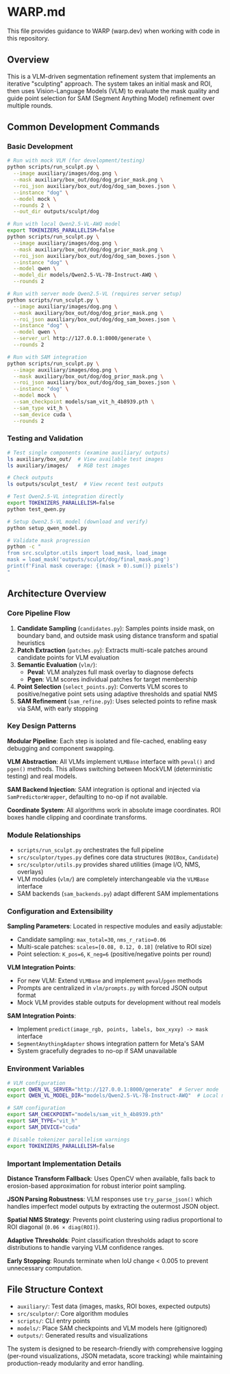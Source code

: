 # WARP.md

This file provides guidance to WARP (warp.dev) when working with code in this repository.

## Overview

This is a VLM-driven segmentation refinement system that implements an iterative "sculpting" approach. The system takes an initial mask and ROI, then uses Vision-Language Models (VLM) to evaluate the mask quality and guide point selection for SAM (Segment Anything Model) refinement over multiple rounds.

## Common Development Commands

### Basic Development
```bash
# Run with mock VLM (for development/testing)
python scripts/run_sculpt.py \
  --image auxiliary/images/dog.png \
  --mask auxiliary/box_out/dog/dog_prior_mask.png \
  --roi_json auxiliary/box_out/dog/dog_sam_boxes.json \
  --instance "dog" \
  --model mock \
  --rounds 2 \
  --out_dir outputs/sculpt/dog

# Run with local Qwen2.5-VL-AWQ model
export TOKENIZERS_PARALLELISM=false
python scripts/run_sculpt.py \
  --image auxiliary/images/dog.png \
  --mask auxiliary/box_out/dog/dog_prior_mask.png \
  --roi_json auxiliary/box_out/dog/dog_sam_boxes.json \
  --instance "dog" \
  --model qwen \
  --model_dir models/Qwen2.5-VL-7B-Instruct-AWQ \
  --rounds 2

# Run with server mode Qwen2.5-VL (requires server setup)
python scripts/run_sculpt.py \
  --image auxiliary/images/dog.png \
  --mask auxiliary/box_out/dog/dog_prior_mask.png \
  --roi_json auxiliary/box_out/dog/dog_sam_boxes.json \
  --instance "dog" \
  --model qwen \
  --server_url http://127.0.0.1:8000/generate \
  --rounds 2

# Run with SAM integration
python scripts/run_sculpt.py \
  --image auxiliary/images/dog.png \
  --mask auxiliary/box_out/dog/dog_prior_mask.png \
  --roi_json auxiliary/box_out/dog/dog_sam_boxes.json \
  --instance "dog" \
  --model mock \
  --sam_checkpoint models/sam_vit_h_4b8939.pth \
  --sam_type vit_h \
  --sam_device cuda \
  --rounds 2
```

### Testing and Validation
```bash
# Test single components (examine auxiliary/ outputs)
ls auxiliary/box_out/  # View available test images
ls auxiliary/images/   # RGB test images

# Check outputs
ls outputs/sculpt_test/  # View recent test outputs

# Test Qwen2.5-VL integration directly
export TOKENIZERS_PARALLELISM=false
python test_qwen.py

# Setup Qwen2.5-VL model (download and verify)
python setup_qwen_model.py

# Validate mask progression
python -c "
from src.sculptor.utils import load_mask, load_image
mask = load_mask('outputs/sculpt/dog/final_mask.png')
print(f'Final mask coverage: {(mask > 0).sum()} pixels')
"
```

## Architecture Overview

### Core Pipeline Flow
1. **Candidate Sampling** (`candidates.py`): Samples points inside mask, on boundary band, and outside mask using distance transform and spatial heuristics
2. **Patch Extraction** (`patches.py`): Extracts multi-scale patches around candidate points for VLM evaluation
3. **Semantic Evaluation** (`vlm/`): 
   - **Peval**: VLM analyzes full mask overlay to diagnose defects
   - **Pgen**: VLM scores individual patches for target membership
4. **Point Selection** (`select_points.py`): Converts VLM scores to positive/negative point sets using adaptive thresholds and spatial NMS
5. **SAM Refinement** (`sam_refine.py`): Uses selected points to refine mask via SAM, with early stopping

### Key Design Patterns

**Modular Pipeline**: Each step is isolated and file-cached, enabling easy debugging and component swapping.

**VLM Abstraction**: All VLMs implement `VLMBase` interface with `peval()` and `pgen()` methods. This allows switching between MockVLM (deterministic testing) and real models.

**SAM Backend Injection**: SAM integration is optional and injected via `SamPredictorWrapper`, defaulting to no-op if not available.

**Coordinate System**: All algorithms work in absolute image coordinates. ROI boxes handle clipping and coordinate transforms.

### Module Relationships

- `scripts/run_sculpt.py` orchestrates the full pipeline
- `src/sculptor/types.py` defines core data structures (`ROIBox`, `Candidate`)
- `src/sculptor/utils.py` provides shared utilities (image I/O, NMS, overlays)
- VLM modules (`vlm/`) are completely interchangeable via the `VLMBase` interface
- SAM backends (`sam_backends.py`) adapt different SAM implementations

### Configuration and Extensibility

**Sampling Parameters**: Located in respective modules and easily adjustable:
- Candidate sampling: `max_total=30`, `nms_r_ratio=0.06` 
- Multi-scale patches: `scales=[0.08, 0.12, 0.18]` (relative to ROI size)
- Point selection: `K_pos=6`, `K_neg=6` (positive/negative points per round)

**VLM Integration Points**:
- For new VLM: Extend `VLMBase` and implement `peval`/`pgen` methods
- Prompts are centralized in `vlm/prompts.py` with forced JSON output format
- Mock VLM provides stable outputs for development without real models

**SAM Integration Points**:
- Implement `predict(image_rgb, points, labels, box_xyxy) -> mask` interface
- `SegmentAnythingAdapter` shows integration pattern for Meta's SAM
- System gracefully degrades to no-op if SAM unavailable

### Environment Variables

```bash
# VLM configuration
export QWEN_VL_SERVER="http://127.0.0.1:8000/generate"  # Server mode
export QWEN_VL_MODEL_DIR="models/Qwen2.5-VL-7B-Instruct-AWQ"  # Local mode

# SAM configuration  
export SAM_CHECKPOINT="models/sam_vit_h_4b8939.pth"
export SAM_TYPE="vit_h"
export SAM_DEVICE="cuda"

# Disable tokenizer parallelism warnings
export TOKENIZERS_PARALLELISM=false
```

### Important Implementation Details

**Distance Transform Fallback**: Uses OpenCV when available, falls back to erosion-based approximation for robust interior point sampling.

**JSON Parsing Robustness**: VLM responses use `try_parse_json()` which handles imperfect model outputs by extracting the outermost JSON object.

**Spatial NMS Strategy**: Prevents point clustering using radius proportional to ROI diagonal (`0.06 × diag(ROI)`).

**Adaptive Thresholds**: Point classification thresholds adapt to score distributions to handle varying VLM confidence ranges.

**Early Stopping**: Rounds terminate when IoU change < 0.005 to prevent unnecessary computation.

## File Structure Context

- `auxiliary/`: Test data (images, masks, ROI boxes, expected outputs)
- `src/sculptor/`: Core algorithm modules
- `scripts/`: CLI entry points
- `models/`: Place SAM checkpoints and VLM models here (gitignored)
- `outputs/`: Generated results and visualizations

The system is designed to be research-friendly with comprehensive logging (per-round visualizations, JSON metadata, score tracking) while maintaining production-ready modularity and error handling.